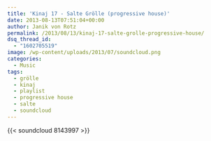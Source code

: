 ```yaml
---
title: 'Kinaj 17 - Salte Grölle (progressive house)'
date: 2013-08-13T07:51:04+00:00
author: Janik von Rotz
permalink: /2013/08/13/kinaj-17-salte-grolle-progressive-house/
dsq_thread_id:
  - "1602705519"
image: /wp-content/uploads/2013/07/soundcloud.png
categories:
  - Music
tags:
  - grölle
  - kinaj
  - playlist
  - progressive house
  - salte
  - soundcloud
---
```

{{< soundcloud 8143997 >}}